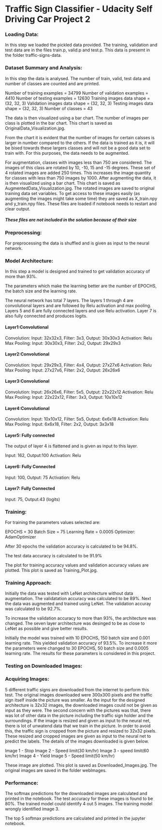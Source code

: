 # Traffic Sign Classifier - Udacity Self Driving Car Project 2

### Loading Data:

In this step we loaded the pickled data provided. The training, validation and test data are in the files train.p, valid.p and test.p. This data is presemt in the folder traffic-signs-data.

### Dataset Summary and Analysis:

In this step the data is analysed. The number of train, valid, test data and number of classes are counted and are printed.

Number of training examples = 34799
Number of validation examples = 4410
Number of testing examples = 12630
Training images data shape = (32, 32, 3)
Validation images data shape = (32, 32, 3)
Testing images data shape = (32, 32, 3)
Number of classes = 43


The data is then visualized using a bar chart. The number of images per class is plotted in the bar chart. This chart is saved as OriginalData_Visualization.jpg.

From the chart it is evident that the number of images for certain calsses is larger in number compared to the others. If the data is trained as it is, it will be bised towards these largers classes and will not be a good data set to train with. For this purposes, the data needs to be augmented.

For augmentation, classes with images less than 750 are considered. The images of this class are rotated by 10, -10, 15 and -15 degrees. These set of 4 rotated images are added 250 times. This increases the image quantity for classes with less than 750 images by 1000. After augmenting the data, it is then visualized using a bar chart. This chart is saved as AugmentedData_Visualization.jpg. The rotated images are saved to original training data set variables. To get access to these images easily (as augmenting the images might take some time) they are saved as X_train.npy and y_train.npy files. These files are loaded if notebook needs to restart and clear output. 
##### These files are not included in the solution because of their size 

### Preprocessing:

For preprocessing the data is shuffled and is given as input to the neural network.

### Model Architecture:

In this step a model is designed and trained to get validation accuracy of more than 93%.

The parameters which make the learning better are the number of EPOCHS, the batch size and the learning rate. 

The neural network has total 7 layers. The layers 1 through 4 are convolutional layers and are followed by Relu activation and max pooling. Layers 5 and 6 are fully connected layers and use Relu activation. Layer 7 is also fully connected and produces logits. 

#### Layer1:Convolutional

Convolution:	Input: 32x32x3, Filter: 3x3, Output: 30x30x3
Activation:	Relu
Max Pooling:	Input: 30x30x3, Filter: 2x2, Output: 29x29x3

#### Layer2:Convolutional

Convolution:	Input: 29x29x3, Filter: 4x4, Output: 27x27x6
Activation:	Relu
Max Pooling:	Input: 27x27x6, Filter: 2x2, Output: 26x26x6

#### Layer3:Convolutional

Convolution:	Input: 26x26x6, Filter: 5x5, Output: 22x22x12
Activation:	Relu
Max Pooling:	Input: 22x22x12, Filter: 3x3, Output: 10x10x12

#### Layer4:Convolutional

Convolution:	Input: 10x10x12, Filter: 5x5, Output: 6x6x18
Activation:	Relu
Max Pooling:	Input: 6x6x18, Filter: 2x2, Output: 3x3x18

#### Layer5: Fully connected

The output of layer 4 is flattened and is given as input to this layer.

Input: 162, Output:100
Activation: Relu

#### Layer6: Fully Connected

Input: 100, Output: 75
Activation: Relu

#### Layer7: Fully Connected

Input: 75, Output:43 (logits)


### Training:

For training the parameters values selected are:

EPOCHS = 30
Batch Size = 75
Learning Rate = 0.0005
Optimizer: AdamOptimizer

After 30 epochs the validation accuracy is calculated to be 94.8%.

The test data accuracy is calculated to be 91.9%

The plot for training accuracy values and validation accuracy values are plotted. This plot is saved as Training_Plot.jpg.

### Training Approach:

Initially the data was tested with LeNet architecture without data augmentation. The validatation accuracy was calculated to be 89%. Next the data was augmented and trained using LeNet. The validation accuray was calculated to be 92.7%. 

To increase the validation accuracy to more than 93%, the architecture was changed. The seven layer architecture was desinged to be as close to LeNet as possible and give better results.

Initially the model was trained with 10 EPOCHS, 150 batch size and 0.001 learning rate. This yielded validation accuracy of 93.5%. To increase it more the parameters were changed to 30 EPOCHS, 50 batch size and 0.0005 learning rate. The results for these parameters is considered in this project. 

### Testing on Downloaded Images:

### Acquiring Images:

5 different traffic signs are downloaded from the internet to perform this test. The original images downloaded were 300x300 pixels and the traffic sign itself inside the picture was smaller. As the input for the designed architecture is 32x32 images, the downloaded images could not be given as input as they were. The second concern with the pictures was that, there was lot of other data in the picture including the traffic sign holder and the surroundings. If the image is resized and given as input to the neural net, there is lot of unwatend data that we train in the picture. In order to avoid this, the traffic sign is cropped from the picture and resized to 32x32 pixels. These resized and cropped images are given as input to the neural net to predict the labels. The details of the images downloaded is given below.

Image 1 - Stop
Image 2 - Speed limit(30 km/hr)
Image 3 - speed limit(60 km/hr)
Image 4 - Yield
Image 5 - Speed limit(50 km/hr)

These image are plotted. This plot is saved as Downloaded_Images.jpg. The original images are saved in the folder webImages.

### Performance:

The softmax predictions for the downloaded images are calculated and printed in the notebook.
The test accuracy for these images is found to be 80%. The trained model could identify 4 out 5 images. The training model wrongly identified image 3.

The top 5 softmax predictions are calculated and printed in the jupyter notebook.


